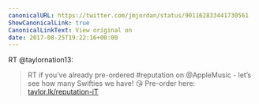 ```yaml
---
canonicalURL: https://twitter.com/jmjordan/status/901162833441730561
ShowCanonicalLink: true
CanonicalLinkText: View original on
date: 2017-08-25T19:22:16+00:00
---
```

RT @taylornation13:
> RT if you’ve already pre-ordered #reputation on @AppleMusic - let’s see how many Swifties we have! 😘 Pre-order here: [taylor.lk/reputation-iT](http://taylor.lk/reputation-iT)